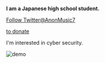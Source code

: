 <b>I am a Japanese high school student.</b>

<a href="https://twitter.com/AnonMusic7?ref_src=twsrc%5Etfw" class="twitter-follow-button" data-show-count="false">Follow Twitter@AnonMusic7</a>

<a href="https://www.paypal.com/paypalme/AnonM7" target="_blank">to donate</a>

I'm interested in cyber security.

![demo](https://i.pinimg.com/originals/fa/6a/a8/fa6aa8b9f02691e42df56f1678e795fc.gif)



